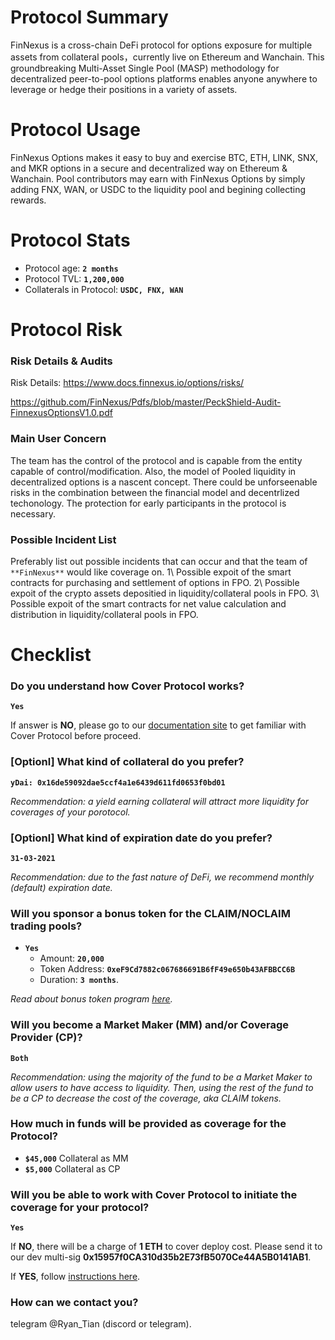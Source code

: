 # Protocol Summary
FinNexus is a cross-chain DeFi protocol for options exposure for multiple assets from collateral pools，currently live on Ethereum and Wanchain. This groundbreaking Multi-Asset Single Pool (MASP) methodology for decentralized peer-to-pool options platforms enables anyone anywhere to leverage or hedge their positions in a variety of assets. 

# Protocol Usage
FinNexus Options makes it easy to buy and exercise BTC, ETH, LINK, SNX, and MKR options in a secure and decentralized way on Ethereum & Wanchain. Pool contributors may earn with FinNexus Options by simply adding FNX, WAN, or USDC to the liquidity pool and begining collecting rewards.

# Protocol Stats
* Protocol age: **`2 months`**
* Protocol TVL: **`1,200,000`**
* Collaterals in Protocol: **`USDC, FNX, WAN`**

# Protocol Risk

### Risk Details & Audits
Risk Details: https://www.docs.finnexus.io/options/risks/

https://github.com/FinNexus/Pdfs/blob/master/PeckShield-Audit-FinnexusOptionsV1.0.pdf

### Main User Concern
 
The team has the control of the protocol and is capable from the entity capable of control/modification.
Also, the model of Pooled liquidity in decentralized options is a nascent concept. There could be unforseenable risks in the combination between the financial model and decentrlized techonology.
The protection for early participants in the protocol is necessary.


### Possible Incident List
Preferably list out possible incidents that can occur and that the team of `**FinNexus**` would like coverage on.
1\ Possible expoit of the smart contracts for purchasing and settlement of options in FPO.
2\ Possible expoit of the crypto assets depositied in liquidity/collateral pools in FPO.
3\ Possible expoit of the smart contracts for net value calculation and distribution in liquidity/collateral pools in FPO.


# Checklist
### Do you understand how Cover Protocol works?
**`Yes`**

If answer is **NO**, please go to our [documentation site](https://docs.coverprotocol.com) to get familiar with Cover Protocol before proceed. 

### [Optionl] What kind of collateral do you prefer?
**`yDai: 0x16de59092dae5ccf4a1e6439d611fd0653f0bd01`**

*Recommendation: a yield earning collateral will attract more liquidity for coverages of your porotocol.*

### [Optionl] What kind of expiration date do you prefer?
**`31-03-2021`**

*Recommendation: due to the fast nature of DeFi, we recommend monthly (default) expiration date.*

### Will you sponsor a bonus token for the CLAIM/NOCLAIM trading pools?
* **`Yes`**
  * Amount: **`20,000`**
  * Token Address: **`0xeF9Cd7882c067686691B6fF49e650b43AFBBCC6B`**
  * Duration: **`3 months`**.

*Read about bonus token program [here](https://app.gitbook.com/@cover-protocol/s/docs/collaboration/bonus).*

### Will you become a Market Maker (MM) and/or Coverage Provider (CP)?
**`Both`**

*Recommendation: using the majority of the fund to be a Market Maker to allow users to have access to liquidity. Then, using the rest of the fund to be a CP to decrease the cost of the coverage, aka CLAIM tokens.*

### How much in funds will be provided as coverage for the Protocol? 
* **`$45,000`** Collateral as MM
* **`$5,000`** Collateral as CP

### Will you be able to work with Cover Protocol to initiate the coverage for your protocol?
**`Yes`**

If **NO**, there will be a charge of **1 ETH** to cover deploy cost. Please send it to our dev multi-sig **0x15957f0CA310d35b2E73fB5070Ce44A5B0141AB1**.

If **YES**, follow [instructions here](https://docs.coverprotocol.com/collaboration/new).

### How can we contact you?
telegram @Ryan_Tian (discord or telegram).
